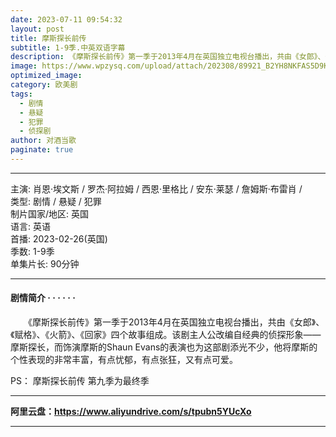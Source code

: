 ```yaml
---
date: 2023-07-11 09:54:32
layout: post
title: 摩斯探长前传
subtitle: 1-9季.中英双语字幕
description: 《摩斯探长前传》第一季于2013年4月在英国独立电视台播出，共由《女郎》、《赋格》、《火箭》、《回家》四个故事组成...
image: https://www.wpzysq.com/upload/attach/202308/89921_B2YH8NKFAS5D9KT._webp
optimized_image: 
category: 欧美剧
tags:
  - 剧情
  - 悬疑
  - 犯罪  
  - 侦探剧
author: 对酒当歌
paginate: true
---
```


---

主演: 肖恩·埃文斯 / 罗杰·阿拉姆 / 西恩·里格比 / 安东·莱瑟 / 詹姆斯·布雷肖 /  
类型: 剧情 / 悬疑 / 犯罪  
制片国家/地区: 英国  
语言: 英语  
首播: 2023-02-26(英国)  
季数: 1-9季  
单集片长: 90分钟  

---
#### 剧情简介 · · · · · ·

　　《摩斯探长前传》第一季于2013年4月在英国独立电视台播出，共由《女郎》、《赋格》、《火箭》、《回家》四个故事组成。该剧主人公改编自经典的侦探形象——摩斯探长，而饰演摩斯的Shaun Evans的表演也为这部剧添光不少，他将摩斯的个性表现的非常丰富，有点忧郁，有点张狂，又有点可爱。

PS：
摩斯探长前传 第九季为最终季

---

**阿里云盘：<https://www.aliyundrive.com/s/tpubn5YUcXo>**

---
